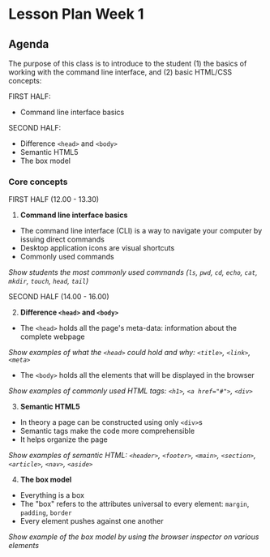# Lesson Plan Week 1

## Agenda

The purpose of this class is to introduce to the student (1) the basics of working with the command line interface, and (2) basic HTML/CSS concepts:

FIRST HALF:

- Command line interface basics

SECOND HALF:

- Difference `<head>` and `<body>`
- Semantic HTML5
- The box model

### Core concepts

FIRST HALF (12.00 - 13.30)

1. **Command line interface basics**

- The command line interface (CLI) is a way to navigate your computer by issuing direct commands
- Desktop application icons are visual shortcuts
- Commonly used commands

_Show students the most commonly used commands (`ls`, `pwd`, `cd`, `echo`, `cat`, `mkdir`, `touch`, `head`, `tail`)_

SECOND HALF (14.00 - 16.00)

2. **Difference `<head>` and `<body>`**

- The `<head>` holds all the page's meta-data: information about the complete webpage

_Show examples of what the `<head>` could hold and why: `<title>`, `<link>`, `<meta>`_

- The `<body>` holds all the elements that will be displayed in the browser

_Show examples of commonly used HTML tags: `<h1>`, `<a href="#">`, `<div>`_

3. **Semantic HTML5**

- In theory a page can be constructed using only `<div>`s
- Semantic tags make the code more comprehensible
- It helps organize the page

_Show examples of semantic HTML: `<header>`, `<footer>`, `<main>`, `<section>`, `<article>`, `<nav>`, `<aside>`_

4. **The box model**

- Everything is a box
- The "box" refers to the attributes universal to every element: `margin`, `padding`, `border`
- Every element pushes against one another

_Show example of the box model by using the browser inspector on various elements_
